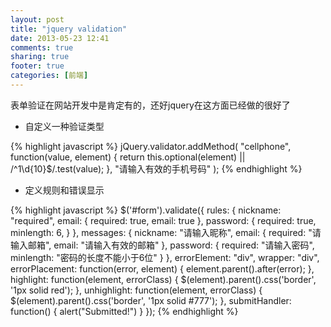 ```yaml
---
layout: post
title: "jquery validation"
date: 2013-05-23 12:41
comments: true
sharing: true
footer: true
categories: [前端]
---
```



表单验证在网站开发中是肯定有的，还好jquery在这方面已经做的很好了


+ 自定义一种验证类型

{% highlight javascript %}
jQuery.validator.addMethod(
    "cellphone",
    function(value, element) {
        return this.optional(element) || /^1\d{10}$/.test(value);
    },
    "请输入有效的手机号码"
);
{% endhighlight %}

<!-- more -->

+ 定义规则和错误显示

{% highlight javascript %}
$('#form').validate({
    rules: {
        nickname: "required",
        email: {
            required: true,
            email: true
        },
        password: {
            required: true,
            minlength: 6,
        }
    },
    messages: {
        nickname: "请输入昵称",
        email: {
            required: "请输入邮箱",
            email: "请输入有效的邮箱"
        },
        password: {
            required: "请输入密码",
            minlength: "密码的长度不能小于6位"
        }
    },
    errorElement: "div",
    wrapper: "div",
    errorPlacement: function(error, element) {
        element.parent().after(error);
    },
    highlight: function(element, errorClass) {
        $(element).parent().css('border', '1px solid red');
    },
    unhighlight: function(element, errorClass) {
        $(element).parent().css('border', '1px solid #777');
    },
    submitHandler: function() { alert("Submitted!") }
});
{% endhighlight %}
